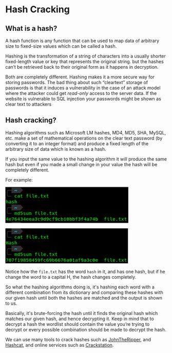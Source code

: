 # Hash Cracking

## What is a hash?

A hash function is any function that can be used to map data of arbitrary size to fixed-size values which can be called a hash.&#x20;

Hashing is the transformation of a string of characters into a usually shorter fixed-length value or key that represents the original string. but the hashes can’t be retrieved back to their original form as it happens in decryption.&#x20;

Both are completely different. Hashing makes it a more secure way for storing passwords. The bad thing about such “cleartext” storage of passwords is that it induces a vulnerability in the case of an attack model where the attacker could get _read-only_ access to the server data. If the website is vulnerable to SQL injection your passwords might be shown as clear text to attackers

## Hash cracking?

Hashing algorithms such as Microsoft LM hashes, MD4, MD5, SHA, MySQL, etc. make a set of mathematical operations on the clear text password (by converting it to an integer format) and produce a fixed length of the arbitrary size of data which is known as a hash.

If you input the same value to the hashing algorithm it will produce the same hash but even if you made a small change in your value the hash will be completely different.

For example:

![](<../../../.gitbook/assets/image (101).png>)

![](<../../../.gitbook/assets/image (396).png>)

Notice how the `file.txt` has the word `hash` in it, and has one hash, but if he change the word to a capital H, the hash changes completely.

So what the hashing algorithms doing is, it's hashing each word with a different combination from its dictionary and comparing these hashes with our given hash until both the hashes are matched and the output is shown to us.

Basically, it's brute-forcing the hash until it finds the original hash which matches our given hash, and hence decrypting it. Keep in mind that to decrypt a hash the wordlist should contain the value you’re trying to decrypt or every possible combination should be made to decrypt the hash.

We can use many tools to crack hashes such as [JohnTheRipper](johntheripper.md), and [Hashcat](hashcat.md), and online services such as [Crackstation](https://crackstation.net/).
